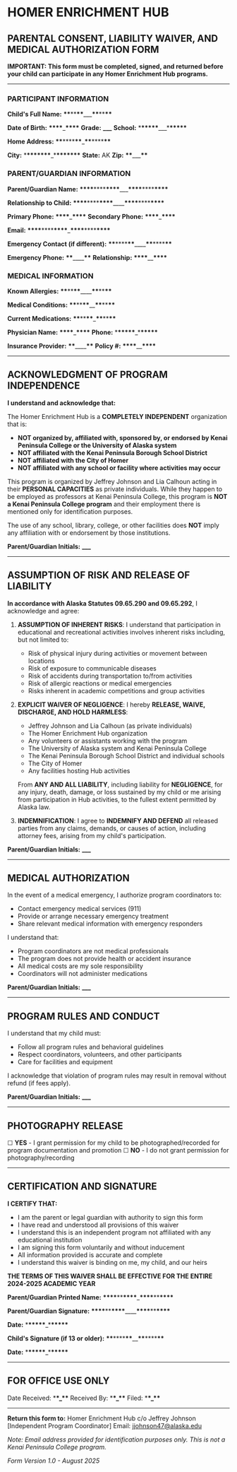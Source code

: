 # HOMER ENRICHMENT HUB

## PARENTAL CONSENT, LIABILITY WAIVER, AND MEDICAL AUTHORIZATION FORM

**IMPORTANT: This form must be completed, signed, and returned before your child can participate in any Homer Enrichment Hub programs.**

---

### PARTICIPANT INFORMATION

**Child's Full Name:** ****\*\*****\*\*****\*\*****\_\_\_****\*\*****\*\*****\*\*****

**Date of Birth:** **\*\*\*\***\_**\*\*\*\*** **Grade:** **\_\_\_** **School:** \***\*\*\*\*\***\_\_\_\***\*\*\*\*\***

**Home Address:** ******\*\*******\*\*\*\*******\*\*******\_******\*\*******\*\*\*\*******\*\*******

**City:** \***\*\*\*\*\*\*\***\_\***\*\*\*\*\*\*\*** **State:** AK **Zip:** **\*\***\_\_\_**\*\***

### PARENT/GUARDIAN INFORMATION

**Parent/Guardian Name:** **\*\*\*\***\*\*\*\***\*\*\*\***\_\_\_**\*\*\*\***\*\*\*\***\*\*\*\***

**Relationship to Child:** **\*\*\*\***\*\*\*\***\*\*\*\***\_\_\_\_**\*\*\*\***\*\*\*\***\*\*\*\***

**Primary Phone:** **\*\*\*\***\_**\*\*\*\*** **Secondary Phone:** **\*\*\*\***\_**\*\*\*\***

**Email:** ****\*\*\*\*****\*\*\*\*****\*\*\*\*****\_****\*\*\*\*****\*\*\*\*****\*\*\*\*****

**Emergency Contact (if different):** **\*\***\*\*\*\***\*\***\_\_\_\_**\*\***\*\*\*\***\*\***

**Emergency Phone:** **\*\***\_\_\_\_**\*\*** **Relationship:** **\*\*\*\***\_\_**\*\*\*\***

### MEDICAL INFORMATION

**Known Allergies:** ****\*\*****\*\*****\*\*****\_\_\_\_****\*\*****\*\*****\*\*****

**Medical Conditions:** ****\*\*****\*\*****\*\*****\_\_****\*\*****\*\*****\*\*****

**Current Medications:** ****\*\*****\*\*****\*\*****\_****\*\*****\*\*****\*\*****

**Physician Name:** **\*\*\*\***\_**\*\*\*\*** **Phone:** \***\*\*\*\*\***\_\***\*\*\*\*\***

**Insurance Provider:** **\*\***\_\_\_\_**\*\*** **Policy #:** **\*\*\*\***\_\_**\*\*\*\***

---

## ACKNOWLEDGMENT OF PROGRAM INDEPENDENCE

**I understand and acknowledge that:**

The Homer Enrichment Hub is a **COMPLETELY INDEPENDENT** organization that is:

- **NOT organized by, affiliated with, sponsored by, or endorsed by Kenai Peninsula College or the University of Alaska system**
- **NOT affiliated with the Kenai Peninsula Borough School District**
- **NOT affiliated with the City of Homer**
- **NOT affiliated with any school or facility where activities may occur**

This program is organized by Jeffrey Johnson and Lia Calhoun acting in their **PERSONAL CAPACITIES** as private individuals. While they happen to be employed as professors at Kenai Peninsula College, this program is **NOT a Kenai Peninsula College program** and their employment there is mentioned only for identification purposes.

The use of any school, library, college, or other facilities does **NOT** imply any affiliation with or endorsement by those institutions.

**Parent/Guardian Initials:** **\_\_\_**

---

## ASSUMPTION OF RISK AND RELEASE OF LIABILITY

**In accordance with Alaska Statutes 09.65.290 and 09.65.292**, I acknowledge and agree:

1. **ASSUMPTION OF INHERENT RISKS**: I understand that participation in educational and recreational activities involves inherent risks including, but not limited to:
   - Risk of physical injury during activities or movement between locations
   - Risk of exposure to communicable diseases
   - Risk of accidents during transportation to/from activities
   - Risk of allergic reactions or medical emergencies
   - Risks inherent in academic competitions and group activities

2. **EXPLICIT WAIVER OF NEGLIGENCE**: I hereby **RELEASE, WAIVE, DISCHARGE, AND HOLD HARMLESS**:
   - Jeffrey Johnson and Lia Calhoun (as private individuals)
   - The Homer Enrichment Hub organization
   - Any volunteers or assistants working with the program
   - The University of Alaska system and Kenai Peninsula College
   - The Kenai Peninsula Borough School District and individual schools
   - The City of Homer
   - Any facilities hosting Hub activities

   From **ANY AND ALL LIABILITY**, including liability for **NEGLIGENCE**, for any injury, death, damage, or loss sustained by my child or me arising from participation in Hub activities, to the fullest extent permitted by Alaska law.

3. **INDEMNIFICATION**: I agree to **INDEMNIFY AND DEFEND** all released parties from any claims, demands, or causes of action, including attorney fees, arising from my child's participation.

**Parent/Guardian Initials:** **\_\_\_**

---

## MEDICAL AUTHORIZATION

In the event of a medical emergency, I authorize program coordinators to:

- Contact emergency medical services (911)
- Provide or arrange necessary emergency treatment
- Share relevant medical information with emergency responders

I understand that:

- Program coordinators are not medical professionals
- The program does not provide health or accident insurance
- All medical costs are my sole responsibility
- Coordinators will not administer medications

**Parent/Guardian Initials:** **\_\_\_**

---

## PROGRAM RULES AND CONDUCT

I understand that my child must:

- Follow all program rules and behavioral guidelines
- Respect coordinators, volunteers, and other participants
- Care for facilities and equipment

I acknowledge that violation of program rules may result in removal without refund (if fees apply).

**Parent/Guardian Initials:** **\_\_\_**

---

## PHOTOGRAPHY RELEASE

☐ **YES** - I grant permission for my child to be photographed/recorded for program documentation and promotion
☐ **NO** - I do not grant permission for photography/recording

---

## CERTIFICATION AND SIGNATURE

**I CERTIFY THAT:**

- I am the parent or legal guardian with authority to sign this form
- I have read and understood all provisions of this waiver
- I understand this is an independent program not affiliated with any educational institution
- I am signing this form voluntarily and without inducement
- All information provided is accurate and complete
- I understand this waiver is binding on me, my child, and our heirs

**THE TERMS OF THIS WAIVER SHALL BE EFFECTIVE FOR THE ENTIRE 2024-2025 ACADEMIC YEAR**

**Parent/Guardian Printed Name:** **\*\*\*\***\*\***\*\*\*\***\_**\*\*\*\***\*\***\*\*\*\***

**Parent/Guardian Signature:** **\*\*\*\***\*\***\*\*\*\***\_\_\_\_**\*\*\*\***\*\***\*\*\*\***

**Date:** \***\*\*\*\*\***\_\***\*\*\*\*\***

**Child's Signature (if 13 or older):** **\*\***\*\*\*\***\*\***\_\_**\*\***\*\*\*\***\*\***

**Date:** \***\*\*\*\*\***\_\***\*\*\*\*\***

---

## FOR OFFICE USE ONLY

Date Received: \***\*\_\*\*** Received By: \***\*\_\*\*** Filed: \***\*\_\*\***

---

**Return this form to:**
Homer Enrichment Hub
c/o Jeffrey Johnson
[Independent Program Coordinator]
Email: jjohnson47@alaska.edu

_Note: Email address provided for identification purposes only. This is not a Kenai Peninsula College program._

_Form Version 1.0 - August 2025_
